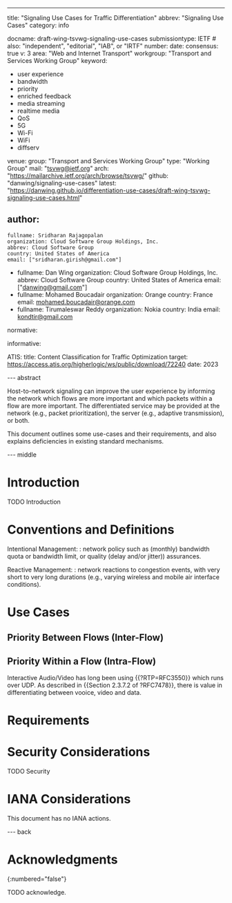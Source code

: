 ---
title: "Signaling Use Cases for Traffic Differentiation"
abbrev: "Signaling Use Cases"
category: info

docname: draft-wing-tsvwg-signaling-use-cases
submissiontype: IETF  # also: "independent", "editorial", "IAB", or "IRTF"
number:
date:
consensus: true
v: 3
area: "Web and Internet Transport"
workgroup: "Transport and Services Working Group"
keyword:
 - user experience
 - bandwidth
 - priority
 - enriched feedback
 - media streaming
 - realtime media
 - QoS
 - 5G
 - Wi-Fi
 - WiFi
 - diffserv

venue:
  group: "Transport and Services Working Group"
  type: "Working Group"
  mail: "tsvwg@ietf.org"
  arch: "https://mailarchive.ietf.org/arch/browse/tsvwg/"
  github: "danwing/signaling-use-cases"
  latest: "https://danwing.github.io/differentiation-use-cases/draft-wing-tsvwg-signaling-use-cases.html"

author:
 -
    fullname: Sridharan Rajagopalan
    organization: Cloud Software Group Holdings, Inc.
    abbrev: Cloud Software Group
    country: United States of America
    email: ["sridharan.girish@gmail.com"]
 -
    fullname: Dan Wing
    organization: Cloud Software Group Holdings, Inc.
    abbrev: Cloud Software Group
    country: United States of America
    email: ["danwing@gmail.com"]
 -
    fullname: Mohamed Boucadair
    organization: Orange
    country: France
    email: mohamed.boucadair@orange.com
 -
    fullname: Tirumaleswar Reddy
    organization: Nokia
    country: India
    email: kondtir@gmail.com


normative:

informative:

  ATIS:
    title: Content Classification for Traffic Optimization
    target: https://access.atis.org/higherlogic/ws/public/download/72240
    date: 2023


--- abstract

Host-to-network signaling can improve
the user experience by informing the network which flows are more important and which packets
within a flow are more important. The differentiated service may be provided at the network (e.g., packet prioritization), the server (e.g., adaptive transmission), or both.

This document outlines some use-cases and their requirements, and also explains deficiencies
in existing standard mechanisms.



--- middle

# Introduction

TODO Introduction



# Conventions and Definitions

Intentional Management:
: network policy such as (monthly) bandwidth quota or bandwidth limit, or quality (delay and/or jitter)) assurances.

Reactive Management:
: network reactions to congestion events, with very short to very long
durations  (e.g., varying wireless and mobile air
interface conditions).


# Use Cases
## Priority Between Flows (Inter-Flow)

## Priority Within a Flow (Intra-Flow)

Interactive Audio/Video has long been using {{?RTP=RFC3550}} which runs over UDP.  As described in
{{Section 2.3.7.2 of ?RFC7478}}, there is value in differentiating between vooice, video and
data.




# Requirements

# Security Considerations

TODO Security


# IANA Considerations

This document has no IANA actions.


--- back

# Acknowledgments
{:numbered="false"}

TODO acknowledge.
